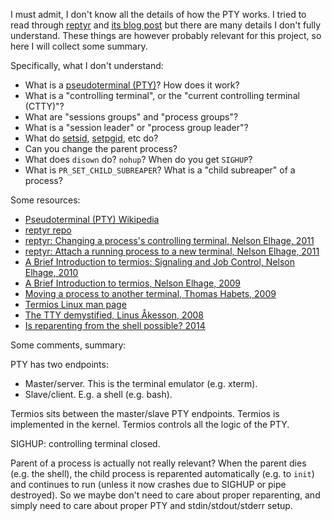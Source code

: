 I must admit, I don't know all the details of how the PTY works.
I tried to read through [reptyr](https://github.com/nelhage/reptyr)
and [its blog post](https://blog.nelhage.com/2011/02/changing-ctty/)
but there are many details I don't fully understand.
These things are however probably relevant for this project,
so here I will collect some summary.

Specifically, what I don't understand:

- What is a [pseudoterminal (PTY)](https://en.wikipedia.org/wiki/Pseudoterminal)?
  How does it work?
- What is a "controlling terminal", or the "current controlling terminal (CTTY)"?
- What are "sessions groups" and "process groups"?
- What is a "session leader" or "process group leader"?
- What do [setsid](https://linux.die.net/man/2/setsid), [setpgid](https://linux.die.net/man/2/setpgid), etc do?
- Can you change the parent process?
- What does `disown` do? `nohup`? When do you get `SIGHUP`?
- What is `PR_SET_CHILD_SUBREAPER`? What is a "child subreaper" of a process?

Some resources:

- [Pseudoterminal (PTY) Wikipedia](https://en.wikipedia.org/wiki/Pseudoterminal)
- [reptyr repo](https://github.com/nelhage/reptyr)
- [reptyr: Changing a process's controlling terminal, Nelson Elhage, 2011](https://blog.nelhage.com/2011/02/changing-ctty/)
- [reptyr: Attach a running process to a new terminal, Nelson Elhage, 2011](https://blog.nelhage.com/2011/01/reptyr-attach-a-running-process-to-a-new-terminal/)
- [A Brief Introduction to termios: Signaling and Job Control, Nelson Elhage, 2010](https://blog.nelhage.com/2010/01/a-brief-introduction-to-termios-signaling-and-job-control/)
- [A Brief Introduction to termios, Nelson Elhage, 2009](https://blog.nelhage.com/2009/12/a-brief-introduction-to-termios/)
- [Moving a process to another terminal, Thomas Habets, 2009](https://blog.habets.se/2009/03/Moving-a-process-to-another-terminal.html)
- [Termios Linux man page](https://linux.die.net/man/3/termios)
- [The TTY demystified, Linus Åkesson, 2008](http://www.linusakesson.net/programming/tty/index.php)
- [Is reparenting from the shell possible? 2014](https://unix.stackexchange.com/questions/152379/is-reparenting-from-the-shell-possible/)

Some comments, summary:

PTY has two endpoints:
- Master/server. This is the terminal emulator (e.g. xterm).
- Slave/client. E.g. a shell (e.g. bash).

Termios sits between the master/slave PTY endpoints.
Termios is implemented in the kernel. 
Termios controls all the logic of the PTY.

SIGHUP: controlling terminal closed.

Parent of a process is actually not really relevant?
When the parent dies (e.g. the shell),
the child process is reparented automatically (e.g. to `init`)
and continues to run (unless it now crashes due to SIGHUP or pipe destroyed).
So we maybe don't need to care about proper reparenting,
and simply need to care about proper PTY and stdin/stdout/stderr setup.
